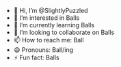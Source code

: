 - 👋 Hi, I’m @SlightlyPuzzled
- 👀 I’m interested in Balls
- 🌱 I’m currently learning Balls
- 💞️ I’m looking to collaborate on Balls
- 📫 How to reach me: Ball
- 😄 Pronouns: Ball/ing
- ⚡ Fun fact: Balls

<!---
SlightlyPuzzled/SlightlyPuzzled is a ✨ special ✨ repository because its `README.md` (this file) appears on your GitHub profile.
You can click the Preview link to take a look at your changes.
--->
